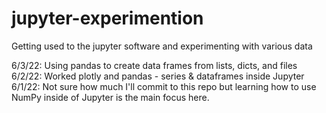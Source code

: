 # jupyter-experimention
Getting used to the jupyter software and experimenting with various data

6/3/22: Using pandas to create data frames from lists, dicts, and files<br>
6/2/22: Worked plotly  and  pandas - series & dataframes inside Jupyter<br>
6/1/22: Not sure how much I'll commit to this repo but learning how to use NumPy inside of Jupyter is the main focus here.
